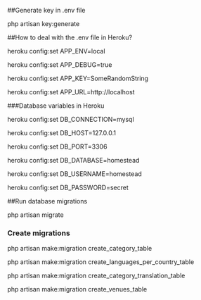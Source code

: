 ##Generate key in .env file

php artisan key:generate

##How to deal with the .env file in Heroku?

heroku config:set APP_ENV=local

heroku config:set APP_DEBUG=true

heroku config:set APP_KEY=SomeRandomString

heroku config:set APP_URL=http://localhost

###Database variables in Heroku

heroku config:set DB_CONNECTION=mysql

heroku config:set DB_HOST=127.0.0.1

heroku config:set DB_PORT=3306

heroku config:set DB_DATABASE=homestead

heroku config:set DB_USERNAME=homestead

heroku config:set DB_PASSWORD=secret

##Run database migrations

php artisan migrate

### Create migrations

php artisan make:migration create_category_table

php artisan make:migration create_languages_per_country_table

php artisan make:migration create_category_translation_table

php artisan make:migration create_venues_table
